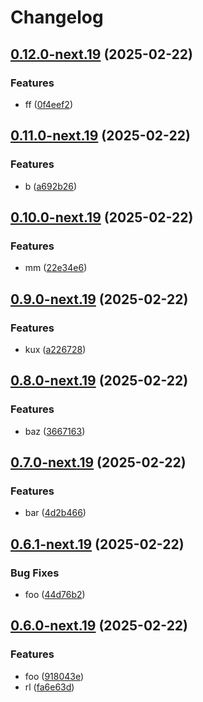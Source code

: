 # Changelog

## [0.12.0-next.19](https://github.com/kemadev/repository-template/compare/v0.11.0-next.19...v0.12.0-next.19) (2025-02-22)


### Features

* ff ([0f4eef2](https://github.com/kemadev/repository-template/commit/0f4eef255a1b2b4663ac73ad883ede55c554350f))

## [0.11.0-next.19](https://github.com/kemadev/repository-template/compare/v0.10.0-next.19...v0.11.0-next.19) (2025-02-22)


### Features

* b ([a692b26](https://github.com/kemadev/repository-template/commit/a692b26a428d4dc01f1dda363e7aadc9e6b5792d))

## [0.10.0-next.19](https://github.com/kemadev/repository-template/compare/v0.9.0-next.19...v0.10.0-next.19) (2025-02-22)


### Features

* mm ([22e34e6](https://github.com/kemadev/repository-template/commit/22e34e60866d224225a4a927ac511a24821eef21))

## [0.9.0-next.19](https://github.com/kemadev/repository-template/compare/v0.8.0-next.19...v0.9.0-next.19) (2025-02-22)


### Features

* kux ([a226728](https://github.com/kemadev/repository-template/commit/a2267288c9e28b8c715c9a478bab4d9086c04163))

## [0.8.0-next.19](https://github.com/kemadev/repository-template/compare/v0.7.0-next.19...v0.8.0-next.19) (2025-02-22)


### Features

* baz ([3667163](https://github.com/kemadev/repository-template/commit/3667163479fd76c993877eea5ab51ab167163511))

## [0.7.0-next.19](https://github.com/kemadev/repository-template/compare/v0.6.1-next.19...v0.7.0-next.19) (2025-02-22)


### Features

* bar ([4d2b466](https://github.com/kemadev/repository-template/commit/4d2b466342f8ec0b0f52219206aa2388bae77f4f))

## [0.6.1-next.19](https://github.com/kemadev/repository-template/compare/v0.6.0-next.19...v0.6.1-next.19) (2025-02-22)


### Bug Fixes

* foo ([44d76b2](https://github.com/kemadev/repository-template/commit/44d76b29cf6ff41a348f1987446f918323dc94e2))

## [0.6.0-next.19](https://github.com/kemadev/repository-template/compare/v0.5.1-next.19...v0.6.0-next.19) (2025-02-22)


### Features

* foo ([918043e](https://github.com/kemadev/repository-template/commit/918043edc364f374f5da79b3751b310fbec79f34))
* rl ([fa6e63d](https://github.com/kemadev/repository-template/commit/fa6e63d492f0aed6a49a64a5ecc147d7ecc63aa4))
